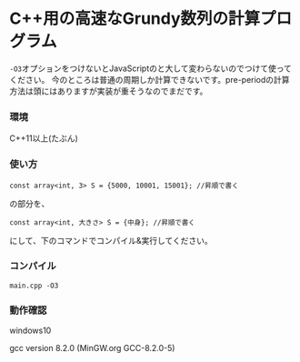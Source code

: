 # C++用の高速なGrundy数列の計算プログラム
`-O3`オプションをつけないとJavaScriptのと大して変わらないのでつけて使ってください。
今のところは普通の周期しか計算できないです。pre-periodの計算方法は頭にはありますが実装が重そうなのでまだです。
### 環境
C++11以上(たぶん)
### 使い方
`const array<int, 3> S = {5000, 10001, 15001}; //昇順で書く`

の部分を、

`const array<int, 大きさ> S = {中身}; //昇順で書く`

にして、下のコマンドでコンパイル&実行してください。
### コンパイル
`main.cpp -O3`
### 動作確認
windows10

gcc version 8.2.0 (MinGW.org GCC-8.2.0-5)
